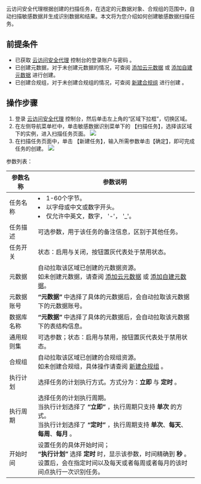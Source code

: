 云访问安全代理根据创建的扫描任务，在选定的元数据对象、合规组的范围中，自动扫描敏感数据并生成识别数据和结果。本文将为您介绍如何创建敏感数据扫描任务。

## 前提条件
- 已获取 [云访问安全代理](https://console.cloud.tencent.com/casb) 控制台的登录账户与密码 。
- 已创建元数据，对于未创建元数据的情况，可查阅 [添加云元数据](https://cloud.tencent.com/document/product/1303/55925)  或  [添加自建元数据](https://cloud.tencent.com/document/product/1303/55926) 进行创建。
-  已创建合规组，对于未创建合规组的情况，可查阅  [新建合规组](https://cloud.tencent.com/document/product/1303/56680) 进行创建 。

## 操作步骤

1. 登录 [云访问安全代理](https://console.cloud.tencent.com/casb)  控制台，然后单击左上角的“区域下拉框”，切换区域。
2. 在左侧导航菜单栏中，单击敏感数据识别菜单下的 【扫描任务】，选择该区域下的实例，进入扫描任务页面。
![](https://main.qcloudimg.com/raw/9559f067023c30d240dab6701a80a06d.png)
3. 在扫描任务页面中，单击 【新建任务】，输入所需参数单击【确定】，即可完成任务的创建。
![](https://main.qcloudimg.com/raw/b049652fe41e400a1b7aa97135590c6e.png)

参数列表：

| 参数名称   | 参数说明                                                     |
| ---------- | ------------------------------------------------------------ |
| 任务名称   | <li>1-60个字节。<li>以字母或中文或数字开头。<li>仅允许中英文，数字， '-'， '_'。 |
| 任务描述   | 可选参数，用于该任务的备注信息，区别于其他任务。             |
| 任务开关   | 状态：启用与关闭，按钮置灰代表处于禁用状态。                 |
| 元数据     | 自动拉取该区域已创建的元数据资源。<br>如未创建元数据，请查阅 [添加云元数据](https://cloud.tencent.com/document/product/1303/55925)  或  [添加自建元数据](https://cloud.tencent.com/document/product/1303/55926)。|
| 元数据账号 | **“元数据”** 中选择了具体的元数据后，会自动拉取该元数据下的元数据账号。 |
| 数据库名称 | **“元数据”** 中选择了具体的元数据后，会自动拉取该元数据下的表结构信息。 |
| 通用规则集 | 可选参数；状态：启用与禁用，按钮置灰代表处于禁用状态。       |
| 合规组     | 自动拉取该区域已创建的合规组资源。<br>如未创建合规组，具体操作请查阅  [新建合规组](https://cloud.tencent.com/document/product/1303/56680)  。 |
| 执行计划   | 选择任务的计划执行方式。方式分为：**立即** 与 **定时** 。    |
| 执行周期   | 选择任务的计划执行周期。<br>当执行计划选择了 **“立即”** ，执行周期只支持 **单次** 的方式。<br>当执行计划选择了 **“定时”** ，执行周期支持 **单次**、**每天**、**每周**、**每月** 。 |
| 开始时间   | 设置任务的具体开始时间；<br>**“执行计划”** 选择 **定时** 时，显示该参数，时间精确到 **秒** 。<br>设置后，会在指定时间以及每天或者每周或者每月的该时间点执行一次识别任务。 |

